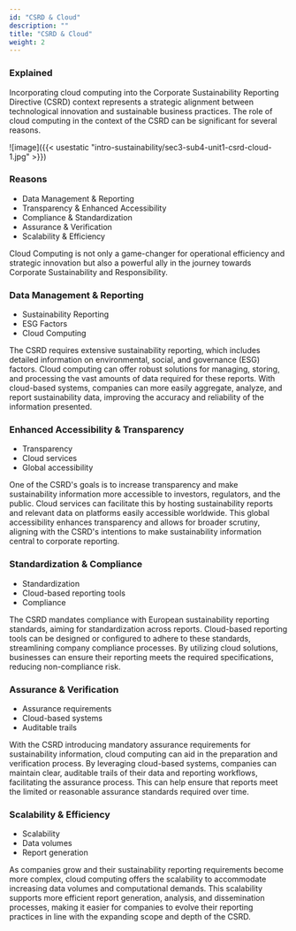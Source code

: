 ```yaml
---
id: "CSRD & Cloud"
description: ""
title: "CSRD & Cloud"
weight: 2
---
```


### Explained

Incorporating cloud computing into the Corporate Sustainability Reporting Directive (CSRD) context represents a strategic alignment between technological innovation and sustainable business practices. The role of cloud computing in the context of the CSRD can be significant for several reasons.


![image]({{< usestatic "intro-sustainability/sec3-sub4-unit1-csrd-cloud-1.jpg" >}})

### Reasons

- Data Management & Reporting
- Transparency & Enhanced Accessibility
- Compliance & Standardization
- Assurance & Verification
- Scalability & Efficiency

Cloud Computing is not only a game-changer for operational efficiency and strategic innovation but also a powerful ally in the journey towards Corporate Sustainability and Responsibility.
### Data Management & Reporting

- Sustainability Reporting
- ESG Factors
- Cloud Computing

The CSRD requires extensive sustainability reporting, which includes detailed information on environmental, social, and governance (ESG) factors. Cloud computing can offer robust solutions for managing, storing, and processing the vast amounts of data required for these reports. With cloud-based systems, companies can more easily aggregate, analyze, and report sustainability data, improving the accuracy and reliability of the information presented.
### Enhanced Accessibility & Transparency

- Transparency
- Cloud services
- Global accessibility

One of the CSRD's goals is to increase transparency and make sustainability information more accessible to investors, regulators, and the public. Cloud services can facilitate this by hosting sustainability reports and relevant data on platforms easily accessible worldwide. This global accessibility enhances transparency and allows for broader scrutiny, aligning with the CSRD's intentions to make sustainability information central to corporate reporting.
### Standardization & Compliance

- Standardization
- Cloud-based reporting tools
- Compliance

The CSRD mandates compliance with European sustainability reporting standards, aiming for standardization across reports. Cloud-based reporting tools can be designed or configured to adhere to these standards, streamlining company compliance processes. By utilizing cloud solutions, businesses can ensure their reporting meets the required specifications, reducing non-compliance risk.
### Assurance & Verification

- Assurance requirements
- Cloud-based systems
- Auditable trails

With the CSRD introducing mandatory assurance requirements for sustainability information, cloud computing can aid in the preparation and verification process. By leveraging cloud-based systems, companies can maintain clear, auditable trails of their data and reporting workflows, facilitating the assurance process. This can help ensure that reports meet the limited or reasonable assurance standards required over time.
### Scalability & Efficiency

- Scalability
- Data volumes
- Report generation

As companies grow and their sustainability reporting requirements become more complex, cloud computing offers the scalability to accommodate increasing data volumes and computational demands. This scalability supports more efficient report generation, analysis, and dissemination processes, making it easier for companies to evolve their reporting practices in line with the expanding scope and depth of the CSRD.
